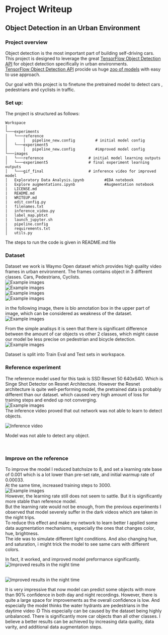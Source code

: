 # Project Writeup
## Object Detection in an Urban Environment


### Project overview
Object detection is the most important part of building self-driving cars. This project is designed to leverage the great [TensorFlow Object Detection API](https://github.com/tensorflow/models/blob/master/research/object_detection/g3doc/tf2.md) for object detection specifically in urban environments. <br/>
[TensorFlow Object Detection API](https://github.com/tensorflow/models/blob/master/research/object_detection/g3doc/tf2.md) procide us huge [zoo of models](https://github.com/tensorflow/models/blob/master/research/object_detection/g3doc/tf2_detection_zoo.md) with easy to use approach.<br/>

Our goal with this project is to finetune the pretrained model to detect cars , pedestrians and cyclists in traffic. <br/>

### Set up:
The project is structured as follows:
```
Workspace
│   
└───experiments
│   └───reference
│       │   pipeline_new.config         # initial model config 
│   └───experiment5
│       │   pipeline_new.config         #improved model config 
└───images
│   └───reference                    # initial model learning outputs
│   └───experiment5                  # final experiment learning outputs            
│   └───gif_final                    # inference video for improved model  
│   Exploratory Data Analysis.ipynb         #EDA notebook
|   Explore augmentations.ipynb             #Augmentation notebook
|   LICENSE.md
|   README.md
|   WRITEUP.md
|   edit_config.py
|   filenames.txt
|   inference_video.py
|   label_map.pbtxt
|   launch_jupyter.sh
|   pipeline.config
│   requirements.txt
│   utils.py
```

The steps to run the code is given in README.md file<br/>

### Dataset
Dataset we work is Waymo Open dataset which provides high quality video frames in urban environment. The frames contains object in 3 different classes. Cars, Pedestrians, Cyclists.<br/>
![Example images]( https://github.com/UlviShukurzade/Object-Detection-in-an-Urban-Environment/blob/main/images/eda/download.png?raw=true )<br/>
![Example images]( https://github.com/UlviShukurzade/Object-Detection-in-an-Urban-Environment/blob/main/images/eda/download_1.png?raw=true )<br/>
![Example images]( https://github.com/UlviShukurzade/Object-Detection-in-an-Urban-Environment/blob/main/images/eda/download_2.png?raw=true )<br/>
![Example images]( https://github.com/UlviShukurzade/Object-Detection-in-an-Urban-Environment/blob/main/images/eda/download_3.png?raw=true )<br/>

in the following image, there is blo annotation box in the upper part of image, which can be considered as weakness of the dataset.<br/>
![Example images]( https://github.com/UlviShukurzade/Object-Detection-in-an-Urban-Environment/blob/main/images/eda/annotation_error.png?raw=true )<br/>

From the simple analisys it is seen that there is significant difference between the amount of car objects vs other 2 classes, which might cause our model be less precise on pedestrian and bicycle detection.<br/>
![Example images]( https://github.com/UlviShukurzade/Object-Detection-in-an-Urban-Environment/blob/main/images/eda/class_distribution.png?raw=true )<br/>

Dataset is split into Train Eval and Test sets in workspace.<br/>

### Reference experiment
The reference model used for this task is SSD Resnet 50 640x640. Which is Singe Shot Detector on Resnet Architecture. However the Resnet architecture is quite well-performing model, the pretrained data is probably different than our dataset. which caused very high amount of loss for training steps and ended up not converging.<br/>
![Example images]( https://github.com/UlviShukurzade/Object-Detection-in-an-Urban-Environment/blob/main/images/reference/combine_images.jpg?raw=true  "Learning process" )
<br/>
The inference video proved that out network was not able to learn to detect objects.<br/>

![Inference video]( https://github.com/UlviShukurzade/Object-Detection-in-an-Urban-Environment/blob/main/images/reference/animation_ref.gif?raw=true "Inference Video of reference model in night time" )<br/>

Model was not able to detect any object.

<br/>

### Improve on the reference

To improve the model I reduced batchsize to 8, and set a learning rate base of 0.001 which is a lot lower than pre-set rate, and initial warmup rate of 0.00033.<br/>
At the same time, increased training steps to 3000.
<br/>
![Example images]( https://github.com/UlviShukurzade/Object-Detection-in-an-Urban-Environment/blob/main/images/experiment5/Screenshot%202022-12-21%20at%2003.09.39.png?raw=true )<br/>
However, the learning rate still does not seem to sattle. But it is significantly more stable than reference model.<br/>
But the learning rate would not be enough, from the previous experiments I observed that model severely suffer in the dark videos which are taken in the night trips.<br/>
To reduce this effect and make my network to learn better I applied some data augmentation mechanisms, especially the ones that changes color, hue, brightness.<br/>
The ide was to simulate different light conditions. And also changing hue, and saturation, i might trick the model to see same cars with different colors.

In fact, it worked, and improved model preformance significantly.<br/>
![Improved results in the night time]( https://github.com/UlviShukurzade/Object-Detection-in-an-Urban-Environment/blob/5356f4db6a985ea03f9c8f339dedf797b496c40b/images/gif_final/animation_mini.gif?raw=true "Night time recording" )<br/><br/>


![Improved results in the night time]( https://github.com/UlviShukurzade/Object-Detection-in-an-Urban-Environment/blob/main/images/gif_final/animation_daytime_mini.gif?raw=true )

It is very impressive that now model can predict some objects with more than 90% confidence in both day and night recordings. However, there is quite a large space for improvements as the overall confidence is low. And especially the model thinks the water hydrants are pedestrians in the daytime video :D 
This especially can be caused by the dataset being highly unbalanced. There is significantly more car objects than all other classes.
I believe a better results can be achieved by increasing data quality, data varity, and additional data augmentation steps.
